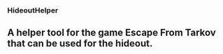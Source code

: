 ### HideoutHelper
## A helper tool for the game Escape From Tarkov that can be used for the hideout.
